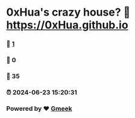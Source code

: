 # 0xHua's crazy house? :link: https://0xHua.github.io 
### :page_facing_up: [1](https://0xHua.github.io/tag.html) 
### :speech_balloon: 0 
### :hibiscus: 35 
### :alarm_clock: 2024-06-23 15:20:31 
### Powered by :heart: [Gmeek](https://github.com/Meekdai/Gmeek)
